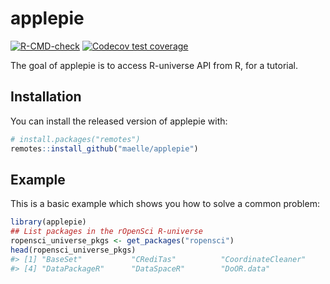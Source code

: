 
<!-- README.md is generated from README.Rmd. Please edit that file -->

# applepie

<!-- badges: start -->

[![R-CMD-check](https://github.com/udurraniAtPresage/applepie/actions/workflows/R-CMD-check.yaml/badge.svg)](https://github.com/udurraniAtPresage/applepie/actions/workflows/R-CMD-check.yaml)
[![Codecov test
coverage](https://codecov.io/gh/udurraniAtPresage/applepie/graph/badge.svg)](https://app.codecov.io/gh/udurraniAtPresage/applepie)
<!-- badges: end -->

The goal of applepie is to access R-universe API from R, for a tutorial.

## Installation

You can install the released version of applepie with:

``` r
# install.packages("remotes")
remotes::install_github("maelle/applepie")
```

## Example

This is a basic example which shows you how to solve a common problem:

``` r
library(applepie)
## List packages in the rOpenSci R-universe
ropensci_universe_pkgs <- get_packages("ropensci")
head(ropensci_universe_pkgs)
#> [1] "BaseSet"           "CRediTas"          "CoordinateCleaner"
#> [4] "DataPackageR"      "DataSpaceR"        "DoOR.data"
```

